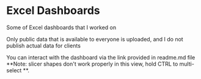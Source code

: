# Excel Dashboards
Some of Excel dashboards that I worked on

Only public data that is available to everyone is uploaded, and I do not publish actual data for clients

You can interact with the dashboard via the link provided in readme.md file 
**Note: slicer shapes don't work properly in this view, hold CTRL to multi-select **.
